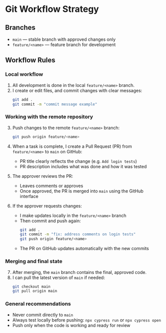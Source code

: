 # Git Workflow Strategy

## Branches

- `main` — stable branch with approved changes only
- `feature/<name>` — feature branch for development

## Workflow Rules

### Local workflow

1. All development is done in the local `feature/<name>` branch.
2. I create or edit files, and commit changes with clear messages:
   ```bash
   git add .
   git commit -m "commit message example"
   ```

### Working with the remote repository

3. Push changes to the remote `feature/<name>` branch:
   ```bash
   git push origin feature/<name>
   ```

4. When a task is complete, I create a Pull Request (PR) from `feature/<name>` to `main` on GitHub:
    - PR title clearly reflects the change (e.g. `Add login tests`)
    - PR description includes what was done and how it was tested

5. The approver reviews the PR:
    - Leaves comments or approves
    - Once approved, the PR is merged into `main` using the GitHub interface

6. If the approver requests changes:
    - I make updates locally in the `feature/<name>` branch
    - Then commit and push again:
      ```bash
      git add .
      git commit -m "fix: address comments on login tests"
      git push origin feature/<name>
      ```
    - The PR on GitHub updates automatically with the new commits

### Merging and final state

7. After merging, the `main` branch contains the final, approved code.
8. I can pull the latest version of `main` if needed:
   ```bash
   git checkout main
   git pull origin main
   ```

### General recommendations

- Never commit directly to `main`
- Always test locally before pushing: `npx cypress run` or `npx cypress open`
- Push only when the code is working and ready for review